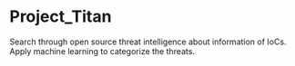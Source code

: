# Project_Titan

Search through open source threat intelligence about information of IoCs. Apply machine learning to categorize the threats.
